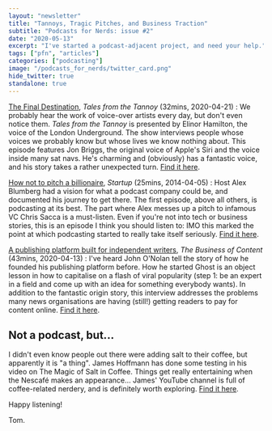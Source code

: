 ```yaml
---
layout: "newsletter"
title: "Tannoys, Tragic Pitches, and Business Traction"
subtitle: "Podcasts for Nerds: issue #2"
date: "2020-05-13"
excerpt: "I've started a podcast-adjacent project, and need your help."
tags: ["pfn", "articles"]
categories: ["podcasting"]
image: "/podcasts_for_nerds/twitter_card.png"
hide_twitter: true
standalone: true
---
```


[The Final Destination](https://overcast.fm/+ZsHO6amM8), _Tales from the Tannoy_ (32mins, 2020-04-21)
: We probably hear the work of voice-over artists every day, but don't even notice them. _Tales from the Tannoy_ is presented by Elinor Hamilton, the voice of the London Underground. The show interviews people whose voices we probably know but whose lives we know nothing about. This episode features Jon Briggs, the original voice of Apple's Siri and the voice inside many sat navs. He's charming and (obviously) has a fantastic voice, and his story takes a rather unexpected turn. [Find it here](https://overcast.fm/+ZsHO6amM8).

[How not to pitch a billionaire](https://gimletmedia.com/shows/startup/6nh3zg/gimlet-1-how-not-to-pitch-a-billionaire), _Startup_ (25mins, 2014-04-05)
: Host Alex Blumberg had a vision for what a podcast company could be, and documented his journey to get there. The first episode, above all others, is podcasting at its best. The part where Alex messes up a pitch to infamous VC Chris Sacca is a must-listen. Even if you're not into tech or business stories, this is an episode I think you should listen to: IMO this marked the point at which podcasting started to really take itself seriously. [Find it here](https://gimletmedia.com/shows/startup/6nh3zg/gimlet-1-how-not-to-pitch-a-billionaire).

[A publishing platform built for independent writers](https://overcast.fm/+Lr-kJYCUA), _The Business of Content_ (43mins, 2020-04-13)
: I've heard John O'Nolan tell the story of how he founded his publishing platform before. How he started Ghost is an object lesson in how to capitalise on a flash of viral popularity (step 1: be an expert in a field and come up with an idea for something everybody wants). In addition to the fantastic origin story, this interview addresses the problems many news organisations are having (still!) getting readers to pay for content online. [Find it here](https://overcast.fm/+Lr-kJYCUA).

## Not a podcast, but...

I didn't even know people out there were adding salt to their coffee, but apparently it is "a thing". James Hoffmann has done some testing in his video on The Magic of Salt in Coffee. Things get really entertaining when the Nescafé makes an appearance... James' YouTube channel is full of coffee-related nerdery, and is definitely worth exploring. [Find it here](https://www.youtube.com/watch?v=9PUWQQ-joKE).

Happy listening!

Tom.
